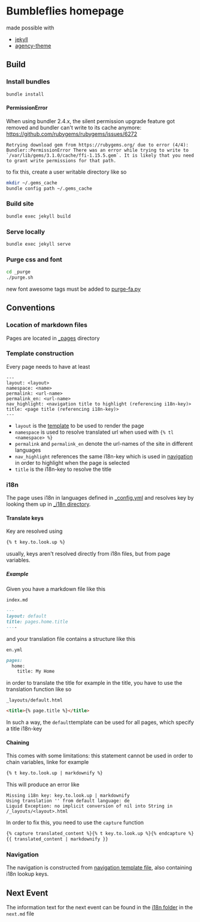 # Bumbleflies homepage
made possible with
- [jekyll](https://jekyllrb.com/)
- [agency-theme](https://github.com/raviriley/agency-jekyll-theme)

## Build
### Install bundles
```bash
bundle install
```

#### PermissionError

When using bundler 2.4.x, the silent permission upgrade feature got removed and bundler can't write to its cache anymore: https://github.com/rubygems/rubygems/issues/6272 
```text
Retrying download gem from https://rubygems.org/ due to error (4/4): Bundler::PermissionError There was an error while trying to write to `/var/lib/gems/3.1.0/cache/ffi-1.15.5.gem`. It is likely that you need to grant write permissions for that path.
````
to fix this, create a user writable directory like so
```bash
mkdir ~/.gems_cache
bundle config path ~/.gems_cache
```

### Build site
```bash
bundle exec jekyll build
```
### Serve locally
```bash
bundle exec jekyll serve
```

### Purge css and font
```bash
cd _purge
./purge.sh
```
new font awesome tags must be added to [purge-fa.py](_purge/purge-fa.py)
## Conventions
### Location of markdown files
Pages are located in [_pages](_pages) directory

### Template construction
Every page needs to have at least
```
---
layout: <layout>
namespace: <name>
permalink: <url-name>
permalink_en: <url-name>
nav_highlight: <navigation title to highlight (referencing i18n-key)>
title: <page title (referencing i18n-key)>
---
```
- `layout` is the [template](_layouts) to be used to render the page
- `namespace` is used to resolve translated url when used with `{% tl <namespace> %}`
- `permalink` and `permalink_en` denote the url-names of the site in different languages
- `nav_highlight` references the same i18n-key which is used in [navigation](_data/navigation.yml) in order to highlight when the page is selected
- `title` is the i18n-key to resolve the title

### i18n
The page uses i18n in languages defined in [_config.yml](_config.yml) and resolves key by looking them up in [_i18n directory](_i18n).
#### Translate keys
Key are resolved using
```markdown
{% t key.to.look.up %}
```
usually, keys aren't resolved directly from i18n files, but from page variables. 

##### Example
Given you have a markdown file like this

`index.md`
```markdown
---
layout: default
title: pages.home.title
----
```

and your translation file contains a structure like this

`en.yml`
```markdown
pages:
  home:
    title: My Home
```

in order to translate the title for example in the title, you have to use the translation function like so

`_layouts/default.html`
```html
<title>{% page.title %}</title>
```
In such a way, the `default`template can be used for all pages, which specify a title i18n-key

#### Chaining
This comes with some limitations: this statement cannot be used in order to chain variables, linke for example
```markdown
{% t key.to.look.up | markdownify %}
```
This will produce an error like

    Missing i18n key: key.to.look.up | markdownify
    Using translation '' from default language: de
    Liquid Exception: no implicit conversion of nil into String in /_layouts/<layout>.html
In order to fix this, you need to use the `capture` function
```markdown
{% capture translated_content %}{% t key.to.look.up %}{% endcapture %}
{{ translated_content | markdownify }}
```
### Navigation
The navigation is constructed from [navigation template file](_data/navigation.yml), also containing i18n lookup keys.

## Next Event

The information text for the next event can be found in the [i18n folder](_i18n) in the `next.md` file